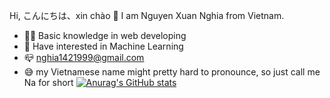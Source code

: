 Hi, こんにちは、xin chào 👋
I am Nguyen Xuan Nghia from Vietnam. 

- 🐱‍👓 Basic knowledge in web developing
- 🧠 Have interested in Machine Learning
- 📪 nghia1421999@gmail.com
- 😅 my Vietnamese name might pretty hard to pronounce, so just call me Na for short
[![Anurag's GitHub stats](https://github-readme-stats.vercel.app/api?username=nxNghia)](https://github.com/anuraghazra/github-readme-stats)
